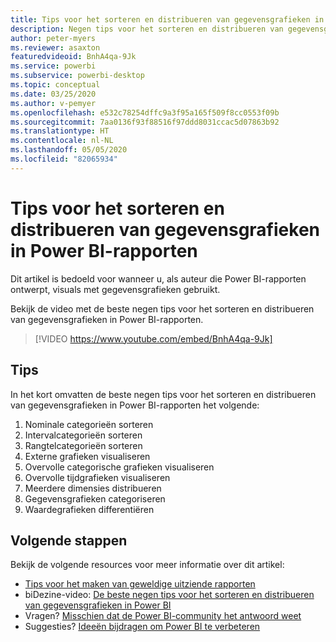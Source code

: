 ```yaml
---
title: Tips voor het sorteren en distribueren van gegevensgrafieken in Power BI-rapporten
description: Negen tips voor het sorteren en distribueren van gegevensgrafieken in Power BI-rapportvisuals, in Power BI Desktop of in de Power BI-service.
author: peter-myers
ms.reviewer: asaxton
featuredvideoid: BnhA4qa-9Jk
ms.service: powerbi
ms.subservice: powerbi-desktop
ms.topic: conceptual
ms.date: 03/25/2020
ms.author: v-pemyer
ms.openlocfilehash: e532c78254dffc9a3f95a165f509f8cc0553f09b
ms.sourcegitcommit: 7aa0136f93f88516f97ddd8031ccac5d07863b92
ms.translationtype: HT
ms.contentlocale: nl-NL
ms.lasthandoff: 05/05/2020
ms.locfileid: "82065934"
---
```

# <a name="tips-to-sort-and-distribute-data-plots-in-power-bi-reports"></a>Tips voor het sorteren en distribueren van gegevensgrafieken in Power BI-rapporten

Dit artikel is bedoeld voor wanneer u, als auteur die Power BI-rapporten ontwerpt, visuals met gegevensgrafieken gebruikt.

Bekijk de video met de beste negen tips voor het sorteren en distribueren van gegevensgrafieken in Power BI-rapporten.

> [!VIDEO https://www.youtube.com/embed/BnhA4qa-9Jk]

## <a name="tips"></a>Tips

In het kort omvatten de beste negen tips voor het sorteren en distribueren van gegevensgrafieken in Power BI-rapporten het volgende:

1. Nominale categorieën sorteren
1. Intervalcategorieën sorteren
1. Rangtelcategorieën sorteren
1. Externe grafieken visualiseren
1. Overvolle categorische grafieken visualiseren
1. Overvolle tijdgrafieken visualiseren
1. Meerdere dimensies distribueren
1. Gegevensgrafieken categoriseren
1. Waardegrafieken differentiëren

## <a name="next-steps"></a>Volgende stappen

Bekijk de volgende resources voor meer informatie over dit artikel:

- [Tips voor het maken van geweldige uitziende rapporten](../desktop-tips-and-tricks-for-creating-reports.md)
- biDezine-video: [De beste negen tips voor het sorteren en distribueren van gegevensgrafieken in Power BI](https://www.youtube.com/watch?v=BnhA4qa-9Jk)
- Vragen? [Misschien dat de Power BI-community het antwoord weet](https://community.powerbi.com/)
- Suggesties? [Ideeën bijdragen om Power BI te verbeteren](https://ideas.powerbi.com/)
